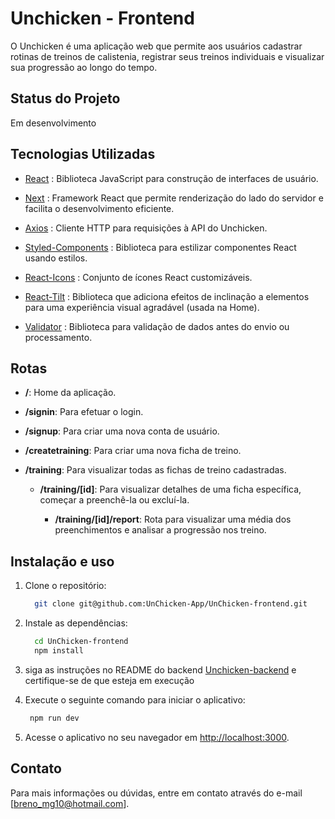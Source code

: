 # Unchicken - Frontend

O Unchicken é uma aplicação web que permite aos usuários cadastrar rotinas de treinos de calistenia, registrar seus treinos individuais e visualizar sua progressão ao longo do tempo.

## Status do Projeto

Em desenvolvimento

## Tecnologias Utilizadas

- [React](https://react.dev/) : Biblioteca JavaScript para construção de interfaces de usuário.
  
- [Next](https://nextjs.org/) : Framework React que permite renderização do lado do servidor e facilita o desenvolvimento eficiente.

- [Axios](https://axios-http.com/) : Cliente HTTP para requisições à API do Unchicken.

- [Styled-Components](https://styled-components.com/) : Biblioteca para estilizar componentes React usando estilos.

- [React-Icons](https://react-icons.github.io/react-icons/) : Conjunto de ícones React customizáveis.

- [React-Tilt](https://www.npmjs.com/package/react-tilt) : Biblioteca que adiciona efeitos de inclinação a elementos para uma experiência visual agradável (usada na Home).

- [Validator](https://www.npmjs.com/package/validator) : Biblioteca para validação de dados antes do envio ou processamento.

## Rotas

- **/**: Home da aplicação.

- **/signin**: Para efetuar o login.

- **/signup**: Para criar uma nova conta de usuário.

- **/createtraining**: Para criar uma nova ficha de treino.

- **/training**: Para visualizar todas as fichas de treino cadastradas.
  
   -  **/training/[id]**: Para visualizar detalhes de uma ficha específica, começar a preenchê-la ou excluí-la.
     
      - **/training/[id]/report**: Rota para visualizar uma média dos preenchimentos e analisar a progressão nos treino.


## Instalação e uso

1. Clone o repositório:

   ```bash
     git clone git@github.com:UnChicken-App/UnChicken-frontend.git
     ```

2. Instale as dependências:

   ```bash
     cd UnChicken-frontend
     npm install
   ```
3. siga as instruções no README do backend [Unchicken-backend](https://github.com/UnChicken-App/UnChicken-backend) e certifique-se de que esteja em execução

4. Execute o seguinte comando para iniciar o aplicativo:

    ```bash
     npm run dev
     ```
5. Acesse o aplicativo no seu navegador em [http://localhost:3000](http://localhost:3000).

## Contato

Para mais informações ou dúvidas, entre em contato através do e-mail [breno_mg10@hotmail.com].
